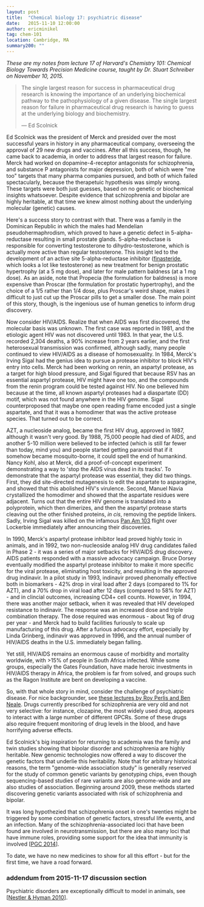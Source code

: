 ```yaml
---
layout: post
title:  "Chemical biology 17: psychiatric disease"
date:   2015-11-10 12:00:00
author: ericminikel
tag: chem-101
location: Cambridge, MA
summary200: ""
---
```


*These are my notes from lecture 17 of Harvard's Chemistry 101: Chemical Biology Towards Precision Medicine course, taught by Dr. Stuart Schreiber on November 10, 2015.*

> The single largest reason for success in pharmaceutical drug research is knowing the importance of an underlying biochemical pathway to the pathophysiology of a given disease. The single largest reason for failure in pharmaceutical drug research is having to guess at the underlying biology and biochemistry.
> 
> &mdash; Ed Scolnick

Ed Scolnick was the president of Merck and presided over the most successful years in history in any pharmaceutical company, overseeing the approval of 29 new drugs and vaccines. After all this success, though, he came back to academia, in order to address that largest reason for failure. Merck had worked on dopamine-4-receptor antagonists for schizophrenia, and substance P antagonists for major depression, both of which were "me too" targets that many pharma companies pursued, and both of which failed spectacularly, because the therapetuic hypothesis was simply wrong. These targets were both just guesses, based on no genetic or biochemical insights whatsoever. Despite evidence that schizophrenia and bipolar are highly heritable, at that time we knew almost nothing about the underlying molecular (genetic) causes.

Here's a success story to contrast with that. There was a family in the Dominican Republic in which the males had Mendelian pseudohermaphrodism, which proved to have a genetic defect in 5-alpha-reductase resulting in small prostate glands. 5-alpha-reductase is responsible for converting testosterone to dihydro-testosterone, which is actually more active than regular testosterone. This insight led to the development of an active site 5-alpha-reductase inhibitor ([finasteride](https://en.wikipedia.org/wiki/Finasteride), which looks a lot like testosterone) as new treatment for benign prostatic hypertrophy (at a 5 mg dose), and later for male pattern baldness (at a 1 mg dose). As an aside, note that Propecia (the formulation for baldness) is more expensive than Proscar (the formulation for prostatic hypertrophy), and the choice of a 1/5 rather than 1/4 dose, plus Proscar's weird shape, makes it difficult to just cut up the Proscar pills to get a smaller dose. The main point of this story, though, is the ingenious use of human genetics to inform drug discovery.

Now consider HIV/AIDS. Realize that when AIDS was first discovered, the molecular basis was unknown. The first case was reported in 1981, and the etiologic agent HIV was not discovered until 1983. In that year, the U.S. recorded 2,304 deaths, a 90% increase from 2 years earlier, and the first heterosexual transmission was confirmed, although sadly, many people continued to view HIV/AIDS as a disease of homosexuality. In 1984, Merck's Irving Sigal had the genius idea to pursue a protease inhibitor to block HIV's entry into cells. Merck had been working on renin, an aspartyl protease, as a target for high blood pressure, and Sigal figured that because RSV has an essential aspartyl protease, HIV might have one too, and the compounds from the renin program could be tested against HIV. No one believed him because at the time, all known aspartyl proteases had a diaspartate (DD) motif, which was not found anywhere in the HIV genome. Sigal counterproposed that maybe one open reading frame encoded just a single aspartate, and that it was a homodimer that was the active protease species. That turned out to be correct.

AZT, a nucleoside analog, became the first HIV drug, approved in 1987, although it wasn't very good. By 1988, 75,000 people had died of AIDS, and another 5-10 million were believed to be infected (which is still far fewer than today, mind you) and people started getting paranoid that if it somehow became mosquito-borne, it could spell the end of humankind. Nancy Kohl, also at Merck, did a proof-of-concept experiment demonstrating a way to 'stop the AIDS virus dead in its tracks'. To demonstrate that the aspartyl protease was essential, they did two things. First, they did site-directed mutagenesis to edit the aspartate to asparagine, and showed that this abolished HIV's virulence. Second, Manuel Navia crystallized the homodimer and showed that the aspartate residues were adjacent. Turns out that the entire HIV genome is translated into a polyprotein, which then dimerizes, and then the aspartyl protease starts cleaving out the other finished proteins, *in cis*, removing the peptide linkers. Sadly, Irving Sigal was killed on the infamous [Pan Am 103](https://en.wikipedia.org/wiki/Pan_Am_Flight_103) flight over Lockerbie immediately after announcing their discoveries.

In 1990, Merck's aspartyl protease inhibitor lead proved highly toxic in animals, and in 1992, two non-nucleoside analog HIV drug candidates failed in Phase 2 - it was a series of major setbacks for HIV/AIDS drug discovery. AIDS patients responded with a massive advocacy campaign. Bruce Dorsey eventually modified the aspartyl protease inhibitor to make it more specific for the viral protease, eliminating host toxicity, and resulting in the approved drug indinavir. In a pilot study in 1993, indinavir proved phenomally effective both in biomarkers - 42% drop in viral load after 2 days (compared to 1% for AZT), and a 70% drop in viral load after 12 days (compared to 58% for AZT) - and in clincial outcomes, increasing CD4+ cell counts. However, in 1994, there was another major setback, when it was revealed that HIV developed resistance to indinavir. The response was an increased dose and triple combination therapy. The dose required was enormous - about 1kg of drug per year - and Merck had to build facilities furiously to scale up manufacturing of this drug. After a furious advocacy effort, especially by Linda Grinberg, indinavir was approved in 1996, and the annual number of HIV/AIDS deaths in the U.S. immediately began falling.

Yet still, HIV/AIDS remains an enormous cause of morbidity and mortality worldwide, with >15% of people in South Africa infected. While some groups, especially the Gates Foundation, have made heroic investments in HIV/AIDS therapy in Africa, the problem is far from solved, and groups such as the Ragon Institute are bent on developing a vaccine.

So, with that whole story in mind, consider the challenge of psychiatric disease. For nice backgrounder, see [these lectures by Roy Perlis and Ben Neale](/2015/04/17/genetics-in-medicine-11/). Drugs currently prescribed for schizophrenia are very old and not very selective: for instance, clozapine, the most widely used drug, appears to interact with a large number of different GPCRs. Some of these drugs also require frequent monitoring of drug levels in the blood, and have horrifying adverse effects.

Ed Scolnick's big inspiration for returning to academia was the family and twin studies showing that bipolar disorder and schizophrenia are highly heritable. New genomic technologies now offered a way to discover the genetic factors that underlie this heritability. Note that for arbitrary historical reasons, the term "genome-wide association study" is generally reserved for the study of common genetic variants by genotyping chips, even though sequencing-based studies of rare variants are also genome-wide and are also studies of association. Beginning around 2009, these methods started discovering genetic variants associated with risk of schizophrenia and bipolar. 

It was long hypothezied that schizophrenia onset in one's twenties might be triggered by some combination of genetic factors, stressful life events, and an infection. Many of the schizophrenia-associated loci that have been found are involved in neurotransmission, but there are also many loci that have immune roles, providing some support for the idea that immunity is involved [[PGC 2014]].

To date, we have no new medicines to show for all this effort - but for the first time, we have a road forward.

### addendum from 2015-11-17 discussion section

Psychiatric disorders are exceptionally difficult to model in animals, see [[Nestler & Hyman 2010]].


[PGC 2014]: http://www.ncbi.nlm.nih.gov/pubmed/25056061 "Schizophrenia Working Group of the Psychiatric Genomics Consortium. Biological insights from 108 schizophrenia-associated genetic loci. Nature. 2014 Jul 24;511(7510):421-7. doi: 10.1038/nature13595. Epub 2014 Jul 22. PubMed PMID: 25056061; PubMed Central PMCID: PMC4112379."

[Nestler & Hyman 2010]: http://www.ncbi.nlm.nih.gov/pubmed/20877280 "Nestler EJ, Hyman SE. Animal models of neuropsychiatric disorders. Nat Neurosci. 2010 Oct;13(10):1161-9. doi: 10.1038/nn.2647. Epub 2010 Sep 27. Review. PubMed PMID: 20877280; PubMed Central PMCID: PMC3750731."






